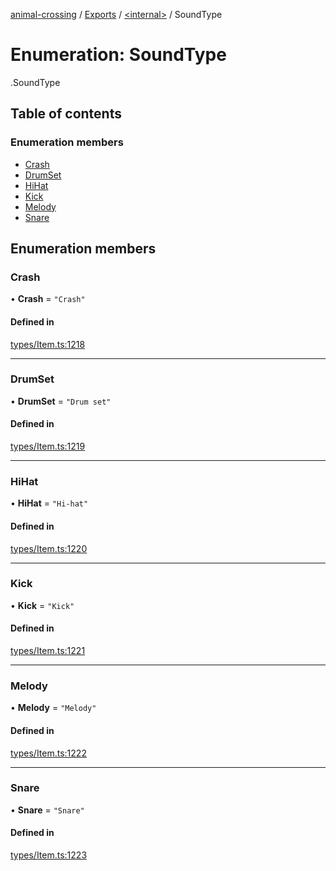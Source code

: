 [animal-crossing](../README.md) / [Exports](../modules.md) / [<internal\>](../modules/internal_.md) / SoundType

# Enumeration: SoundType

[<internal>](../modules/internal_.md).SoundType

## Table of contents

### Enumeration members

- [Crash](internal_.SoundType.md#crash)
- [DrumSet](internal_.SoundType.md#drumset)
- [HiHat](internal_.SoundType.md#hihat)
- [Kick](internal_.SoundType.md#kick)
- [Melody](internal_.SoundType.md#melody)
- [Snare](internal_.SoundType.md#snare)

## Enumeration members

### Crash

• **Crash** = `"Crash"`

#### Defined in

[types/Item.ts:1218](https://github.com/Norviah/animal-crossing/blob/4d5e5b0/module/types/Item.ts#L1218)

___

### DrumSet

• **DrumSet** = `"Drum set"`

#### Defined in

[types/Item.ts:1219](https://github.com/Norviah/animal-crossing/blob/4d5e5b0/module/types/Item.ts#L1219)

___

### HiHat

• **HiHat** = `"Hi-hat"`

#### Defined in

[types/Item.ts:1220](https://github.com/Norviah/animal-crossing/blob/4d5e5b0/module/types/Item.ts#L1220)

___

### Kick

• **Kick** = `"Kick"`

#### Defined in

[types/Item.ts:1221](https://github.com/Norviah/animal-crossing/blob/4d5e5b0/module/types/Item.ts#L1221)

___

### Melody

• **Melody** = `"Melody"`

#### Defined in

[types/Item.ts:1222](https://github.com/Norviah/animal-crossing/blob/4d5e5b0/module/types/Item.ts#L1222)

___

### Snare

• **Snare** = `"Snare"`

#### Defined in

[types/Item.ts:1223](https://github.com/Norviah/animal-crossing/blob/4d5e5b0/module/types/Item.ts#L1223)

